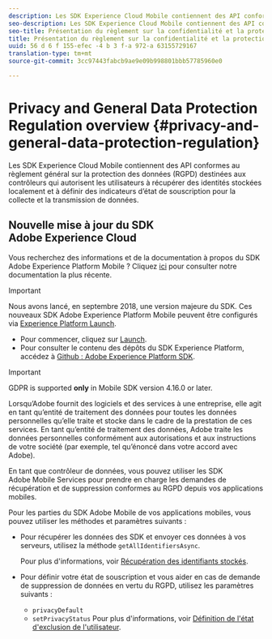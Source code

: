 ```yaml
---
description: Les SDK Experience Cloud Mobile contiennent des API conformes au règlement général sur la protection des données (RGPD) destinées aux contrôleurs qui autorisent les utilisateurs à récupérer des identités stockées localement et à définir des indicateurs d’état de souscription pour la collecte et la transmission de données.
seo-description: Les SDK Experience Cloud Mobile contiennent des API conformes au règlement général sur la protection des données (RGPD) destinées aux contrôleurs qui autorisent les utilisateurs à récupérer des identités stockées localement et à définir des indicateurs d’état de souscription pour la collecte et la transmission de données.
seo-title: Présentation du règlement sur la confidentialité et la protection générale des données
title: Présentation du règlement sur la confidentialité et la protection générale des données
uuid: 56 d 6 f 155-efec -4 b 3 f-a 972-a 63155729167
translation-type: tm+mt
source-git-commit: 3cc97443fabcb9ae9e09b998801bbb57785960e0

---
```



# Privacy and General Data Protection Regulation overview {#privacy-and-general-data-protection-regulation}

Les SDK Experience Cloud Mobile contiennent des API conformes au règlement général sur la protection des données (RGPD) destinées aux contrôleurs qui autorisent les utilisateurs à récupérer des identités stockées localement et à définir des indicateurs d’état de souscription pour la collecte et la transmission de données.

## Nouvelle mise à jour du SDK Adobe Experience Cloud

Vous recherchez des informations et de la documentation à propos du SDK Adobe Experience Platform Mobile ? Cliquez [ici](https://aep-sdks.gitbook.io/docs/) pour consulter notre documentation la plus récente.

>[!IMPORTANT]
>
>Nous avons lancé, en septembre 2018, une version majeure du SDK. Ces nouveaux SDK Adobe Experience Platform Mobile peuvent être configurés via [Experience Platform Launch](https://www.adobe.com/experience-platform/launch.html).

* Pour commencer, cliquez sur [Launch](https://launch.adobe.com/).
* Pour consulter le contenu des dépôts du SDK Experience Platform, accédez à [Github : Adobe Experience Platform SDK](https://github.com/Adobe-Marketing-Cloud/acp-sdks).

>[!IMPORTANT]
>
>GDPR is supported **only** in Mobile SDK version 4.16.0 or later.

Lorsqu’Adobe fournit des logiciels et des services à une entreprise, elle agit en tant qu’entité de traitement des données pour toutes les données personnelles qu’elle traite et stocke dans le cadre de la prestation de ces services. En tant qu’entité de traitement des données, Adobe traite les données personnelles conformément aux autorisations et aux instructions de votre société (par exemple, tel qu’énoncé dans votre accord avec Adobe).

En tant que contrôleur de données, vous pouvez utiliser les SDK Adobe Mobile Services pour prendre en charge les demandes de récupération et de suppression conformes au RGPD depuis vos applications mobiles.

Pour les parties du SDK Adobe Mobile de vos applications mobiles, vous pouvez utiliser les méthodes et paramètres suivants :

* Pour récupérer les données des SDK et envoyer ces données à vos serveurs, utilisez la méthode `getAllIdentifiersAsync`.

   Pour plus d'informations, voir [Récupération des identifiants stockés](/help/android/c-mob-privacy-gdpr-android/c-mob-gdpr-ret-stored-ids-android.md).

* Pour définir votre état de souscription et vous aider en cas de demande de suppression de données en vertu du RGPD, utilisez les paramètres suivants :

   * `privacyDefault`
   * `setPrivacyStatus`
   Pour plus d'informations, voir [Définition de l'état d'exclusion de l'utilisateur](/help/android/c-mob-privacy-gdpr-android/privacy.md).
